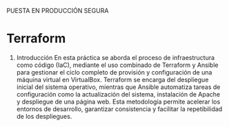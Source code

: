PUESTA EN PRODUCCIÓN SEGURA

# Terraform 
1.	Introducción
En esta práctica se aborda el proceso de infraestructura como código (IaC), mediante el uso combinado de Terraform y Ansible para gestionar el ciclo completo de provisión y configuración de una máquina virtual en VirtualBox.
Terraform se encarga del despliegue inicial del sistema operativo, mientras que Ansible automatiza tareas de configuración como la actualización del sistema, instalación de Apache y despliegue de una página web. 
Esta metodología permite acelerar los entornos de desarrollo, garantizar consistencia y facilitar la repetibilidad de los despliegues.
